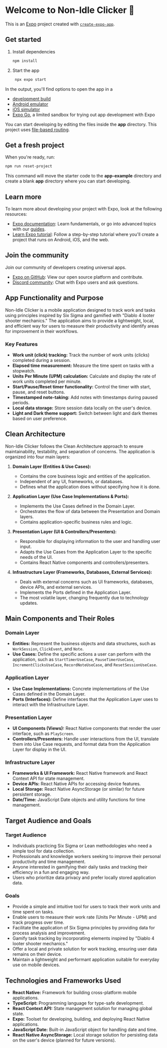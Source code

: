 # Welcome to Non-Idle Clicker 👋

This is an [Expo](https://expo.dev) project created with [`create-expo-app`](https://www.npmjs.com/package/create-expo-app).

## Get started

1. Install dependencies

   ```bash
   npm install
   ```

2. Start the app

   ```bash
    npx expo start
   ```

In the output, you'll find options to open the app in a

- [development build](https://docs.expo.dev/develop/development-builds/introduction/)
- [Android emulator](https://docs.expo.dev/workflow/android-studio-emulator/)
- [iOS simulator](https://docs.expo.dev/workflow/ios-simulator/)
- [Expo Go](https://expo.dev/go), a limited sandbox for trying out app development with Expo

You can start developing by editing the files inside the **app** directory. This project uses [file-based routing](https://docs.expo.dev/router/introduction).

## Get a fresh project

When you're ready, run:

```bash
npm run reset-project
```

This command will move the starter code to the **app-example** directory and create a blank **app** directory where you can start developing.

## Learn more

To learn more about developing your project with Expo, look at the following resources:

- [Expo documentation](https://docs.expo.dev/): Learn fundamentals, or go into advanced topics with our [guides](https://docs.expo.dev/guides).
- [Learn Expo tutorial](https://docs.expo.dev/tutorial/introduction/): Follow a step-by-step tutorial where you'll create a project that runs on Android, iOS, and the web.

## Join the community

Join our community of developers creating universal apps.

- [Expo on GitHub](https://github.com/expo/expo): View our open source platform and contribute.
- [Discord community](https://chat.expo.dev): Chat with Expo users and ask questions.

## App Functionality and Purpose

Non-Idle Clicker is a mobile application designed to track work and tasks using principles inspired by Six Sigma and gamified with "Diablo 4 looter shooter mechanics." The application aims to provide a lightweight, local, and efficient way for users to measure their productivity and identify areas for improvement in their workflows.

### Key Features

- **Work unit (click) tracking:** Track the number of work units (clicks) completed during a session.
- **Elapsed time measurement:** Measure the time spent on tasks with a stopwatch.
- **Units Per Minute (UPM) calculation:** Calculate and display the rate of work units completed per minute.
- **Start/Pause/Reset timer functionality:** Control the timer with start, pause, and reset buttons.
- **Timestamped note-taking:** Add notes with timestamps during paused periods.
- **Local data storage:** Store session data locally on the user's device.
- **Light and Dark theme support:** Switch between light and dark themes based on user preference.

## Clean Architecture

Non-Idle Clicker follows the Clean Architecture approach to ensure maintainability, testability, and separation of concerns. The application is organized into four main layers:

1. **Domain Layer (Entities & Use Cases):**
   - Contains the core business logic and entities of the application.
   - Independent of any UI, frameworks, or databases.
   - Defines what the application does without specifying how it is done.

2. **Application Layer (Use Case Implementations & Ports):**
   - Implements the Use Cases defined in the Domain Layer.
   - Orchestrates the flow of data between the Presentation and Domain layers.
   - Contains application-specific business rules and logic.

3. **Presentation Layer (UI & Controllers/Presenters):**
   - Responsible for displaying information to the user and handling user input.
   - Adapts the Use Cases from the Application Layer to the specific needs of the UI.
   - Contains React Native components and controllers/presenters.

4. **Infrastructure Layer (Frameworks, Databases, External Services):**
   - Deals with external concerns such as UI frameworks, databases, device APIs, and external services.
   - Implements the Ports defined in the Application Layer.
   - The most volatile layer, changing frequently due to technology updates.

## Main Components and Their Roles

### Domain Layer

- **Entities:** Represent the business objects and data structures, such as `WorkSession`, `ClickEvent`, and `Note`.
- **Use Cases:** Define the specific actions a user can perform with the application, such as `StartTimerUseCase`, `PauseTimerUseCase`, `IncrementClicksUseCase`, `RecordNoteUseCase`, and `ResetSessionUseCase`.

### Application Layer

- **Use Case Implementations:** Concrete implementations of the Use Cases defined in the Domain Layer.
- **Ports (Interfaces):** Define interfaces that the Application Layer uses to interact with the Infrastructure Layer.

### Presentation Layer

- **UI Components (Views):** React Native components that render the user interface, such as `PlayScreen`.
- **Controllers/Presenters:** Handle user interactions from the UI, translate them into Use Case requests, and format data from the Application Layer for display in the UI.

### Infrastructure Layer

- **Frameworks & UI Framework:** React Native framework and React Context API for state management.
- **Device APIs:** React Native APIs for accessing device features.
- **Local Storage:** React Native AsyncStorage (or similar) for future persistent storage.
- **Date/Time:** JavaScript Date objects and utility functions for time management.

## Target Audience and Goals

### Target Audience

- Individuals practicing Six Sigma or Lean methodologies who need a simple tool for data collection.
- Professionals and knowledge workers seeking to improve their personal productivity and time management.
- Anyone interested in gamifying their daily tasks and tracking their efficiency in a fun and engaging way.
- Users who prioritize data privacy and prefer locally stored application data.

### Goals

- Provide a simple and intuitive tool for users to track their work units and time spent on tasks.
- Enable users to measure their work rate (Units Per Minute - UPM) and track progress over time.
- Facilitate the application of Six Sigma principles by providing data for process analysis and improvement.
- Gamify task tracking by incorporating elements inspired by "Diablo 4 looter shooter mechanics."
- Offer a local and private solution for work tracking, ensuring user data remains on their device.
- Maintain a lightweight and performant application suitable for everyday use on mobile devices.

## Technologies and Frameworks Used

- **React Native:** Framework for building cross-platform mobile applications.
- **TypeScript:** Programming language for type-safe development.
- **React Context API:** State management solution for managing global state.
- **Expo:** Toolset for developing, building, and deploying React Native applications.
- **JavaScript Date:** Built-in JavaScript object for handling date and time.
- **React Native AsyncStorage:** Local storage solution for persisting data on the user's device (planned for future versions).

